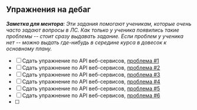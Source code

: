 ## Упражнения на дебаг

***Заметка для ментора**: Эти задания помогают ученикам, которые очень часто задают вопросы в ЛС. Как только у ученика появились такие проблемы -- стоит сразу выдавать задание. Если проблем у ученика нет -- можно выдать где-нибудь в середине курса в довесок к основному плану.*

- [ ] Сдать упражнение по API веб-сервисов, [проблема #1](https://gist.github.com/dvmn-tasks/9647de6b741e087a0569cf08d0ae563d)
- [ ] Сдать упражнение по API веб-сервисов, [проблема #2](https://gist.github.com/dvmn-tasks/e73f5598cd48fc57f508302d890965dc)
- [ ] Сдать упражнение по API веб-сервисов, [проблема #3](https://gist.github.com/dvmn-tasks/0a8f9766d348f440add4d2ed6e7e5b76)
- [ ] Сдать упражнение по API веб-сервисов, [проблема #4](https://gist.github.com/dvmn-tasks/0e26189bfe26b6160dcb46e1ec50fb9d)
- [ ] Сдать упражнение по API веб-сервисов, [проблема #5](https://gist.github.com/dvmn-tasks/d010b8b05724e99f4895bc5bea5159e2)
- [ ] Сдать упражнение по API веб-сервисов, [проблема #6](https://gist.github.com/dvmn-tasks/25d49e542e27e3a1fb67ff5b09f99be1)
- [ ] <TODO>